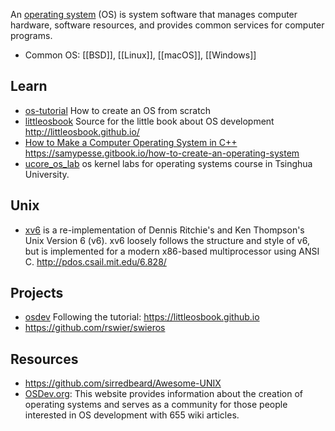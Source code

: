 An [operating system](https://en.wikipedia.org/wiki/Operating_system) (OS) is system software that manages computer hardware, software resources, and provides common services for computer programs.


- Common OS: [[BSD]], [[Linux]], [[macOS]], [[Windows]]



## Learn
- [os-tutorial](https://github.com/cfenollosa/os-tutorial) How to create an OS from scratch
- [littleosbook](https://github.com/littleosbook/littleosbook/) Source for the little book about OS development http://littleosbook.github.io/
- [How to Make a Computer Operating System in C++](https://github.com/SamyPesse/How-to-Make-a-Computer-Operating-System) https://samypesse.gitbook.io/how-to-create-an-operating-system
- [ucore_os_lab](https://github.com/chyyuu/ucore_os_lab) os kernel labs for operating systems course in Tsinghua University.



## Unix
- [xv6](https://github.com/mit-pdos/xv6-public) is a re-implementation of Dennis Ritchie's and Ken Thompson's Unix Version 6 (v6).  xv6 loosely follows the structure and style of v6, but is implemented for a modern x86-based multiprocessor using ANSI C. http://pdos.csail.mit.edu/6.828/



## Projects
- [osdev](https://github.com/cstack/osdev) Following the tutorial: https://littleosbook.github.io
- https://github.com/rswier/swieros



## Resources
- https://github.com/sirredbeard/Awesome-UNIX
- [OSDev.org](https://wiki.osdev.org/Main_Page): This website provides information about the creation of operating systems and serves as a community for those people interested in OS development with 655 wiki articles.
